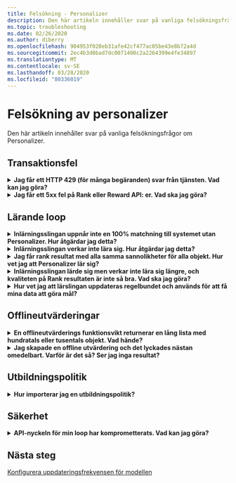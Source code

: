 ```yaml
---
title: Felsökning - Personalizer
description: Den här artikeln innehåller svar på vanliga felsökningsfrågor om Personalizer.
ms.topic: troubleshooting
ms.date: 02/26/2020
ms.author: diberry
ms.openlocfilehash: 904953f028eb31afe42cf477ac05be43e8b72a4d
ms.sourcegitcommit: 2ec4b3d0bad7dc0071400c2a2264399e4fe34897
ms.translationtype: MT
ms.contentlocale: sv-SE
ms.lasthandoff: 03/28/2020
ms.locfileid: "80336019"
---
```

# <a name="personalizer-troubleshooting"></a>Felsökning av personalizer

Den här artikeln innehåller svar på vanliga felsökningsfrågor om Personalizer.

## <a name="transaction-errors"></a>Transaktionsfel

<details>
<summary><b>Jag får ett HTTP 429 (för många begäranden) svar från tjänsten. Vad kan jag göra?</b></summary>

**Svar**: Om du valde en kostnadsfri prisnivå när du skapade Personalizer-instansen finns det en kvotgräns för antalet Rank-begäranden som tillåts. Granska din API-anropshastighet för Rank API (i fönstret Mått i Azure-portalen för din Personalizer-resurs) och justera prisnivån (i fönstret Prisnivå) om samtalsvolymen förväntas öka utöver tröskelvärdet för vald prisnivå.

</details>

<details>
<summary><b>Jag får ett 5xx fel på Rank eller Reward API: er. Vad ska jag göra?</b></summary>

**Svar**: Dessa frågor bör vara öppna. Om de fortsätter kontaktar du supporten genom att välja **Ny supportbegäran** i avsnittet **Support + felsökning** i Azure-portalen för din Personalizer-resurs.

</details>

## <a name="learning-loop"></a>Lärande loop

<details>
<summary>
<b>Inlärningsslingan uppnår inte en 100% matchning till systemet utan Personalizer. Hur åtgärdar jag detta?</b></summary>

**Svar**: Anledningarna till att du inte uppnår ditt mål med inlärningsslingan:
* Det finns inte tillräckligt med funktioner som skickas med Rank API-anrop
* Buggar i de funktioner som skickas - till exempel skicka icke-aggregerade funktionsdata som tidsstämplar till Rank API
* Buggar med loopbearbetning – till exempel att inte skicka belöningsdata till Reward API för händelser

För att åtgärda det måste du ändra bearbetningen genom att antingen ändra de funktioner som skickas till loopen eller se till att belöningen är en korrekt utvärdering av kvaliteten på rankens svar.

</details>

<details>
<summary>
<b>Inlärningsslingan verkar inte lära sig. Hur åtgärdar jag detta?</b></summary>

**Svar**: Inlärningsslingan behöver några tusen belöningssamtal innan Rank-samtal prioriterar effektivt.

Om du är osäker på hur din utbildningsloop för närvarande beter sig kör du en [offlineutvärdering](concepts-offline-evaluation.md)och tillämpar den korrigerade inlärningsprincipen.

</details>

<details>
<summary><b>Jag får rank resultat med alla samma sannolikheter för alla objekt. Hur vet jag att Personalizer lär sig?</b></summary>

**Svar:** Personalizer returnerar samma sannolikheter i ett Rank API-resultat när det just har startat och har en _tom_ modell, eller när du återställer Personalizer Loop, och din modell är fortfarande inom din **modell uppdateringsfrekvensperiod.**

När den nya uppdateringsperioden börjar används den uppdaterade modellen och sannolikheterna ändras.

</details>

<details>
<summary><b>Inlärningsslingan lärde sig men verkar inte lära sig längre, och kvaliteten på Rank resultaten är inte så bra. Vad ska jag göra?</b></summary>

**Svar:**
* Kontrollera att du har slutfört och tillämpat en utvärdering i Azure-portalen för den Personalizer-resursen (utbildningsloop).
* Se till att alla belöningar skickas, via belönings-API:et, och bearbetas.

</details>


<details>
<summary><b>Hur vet jag att lärslingan uppdateras regelbundet och används för att få mina data att göra mål?</b></summary>

**Svar**: Du kan hitta den tid då modellen senast uppdaterades på sidan **Modell- och utbildningsinställningar** i Azure-portalen. Om du ser en gammal tidsstämpel beror det sannolikt på att du inte skickar rank- och belöningssamtalen. Om tjänsten inte har några inkommande data uppdateras inte inlärningen. Om lärorikloopen inte uppdateras tillräckligt ofta kan du redigera loopens **modelluppdateringsfrekvens**.

</details>

## <a name="offline-evaluations"></a>Offlineutvärderingar

<details>
<summary><b>En offlineutvärderings funktionsvikt returnerar en lång lista med hundratals eller tusentals objekt. Vad hände?</b></summary>

**Svar**: Detta beror vanligtvis på tidsstämplar, användar-ID eller några andra finkorniga funktioner som skickas in.

</details>

<details>
<summary><b>Jag skapade en offline utvärdering och det lyckades nästan omedelbart. Varför är det så? Ser jag inga resultat?</b></summary>

**Svar**: Offlineutvärderingen använder tränade modelldata från händelserna under den tidsperioden. Om du inte har skickat några data under tidsperioden mellan utvärderingens start- och sluttid fylls de utan några resultat. Skicka in en ny offlineutvärdering genom att välja ett tidsintervall med händelser som du vet skickades till Personalizer.

</details>


## <a name="learning-policy"></a>Utbildningspolitik

<details>
<summary><b>Hur importerar jag en utbildningspolitik?</b></summary>

**Svar**: Läs mer om [begrepp för lärande och](concept-active-learning.md#understand-learning-policy-settings) hur du [tillämpar](how-to-manage-model.md) en ny inlärningspolicy. Om du inte vill välja en utbildningsprincip kan du använda [offlineutvärderingen](how-to-offline-evaluation.md) för att föreslå en utbildningspolitik, baserat på dina aktuella händelser.

</details>

## <a name="security"></a>Säkerhet

<details>
<summary><b>API-nyckeln för min loop har komprometterats. Vad kan jag göra?</b></summary>

**Svar**: Du kan återskapa en nyckel efter att ha bytt dina klienter för att använda den andra nyckeln. Med två nycklar kan du sprida nyckeln på ett lat sätt utan att behöva ha några driftstopp. Vi rekommenderar att du gör detta på en vanlig cykel som en säkerhetsåtgärd.

</details>

## <a name="next-steps"></a>Nästa steg

[Konfigurera uppdateringsfrekvensen för modellen](how-to-settings.md#model-update-frequency)